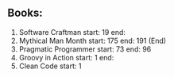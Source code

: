 ## Books:
1. Software Craftman start: 19 end: 
1. Mythical Man Month start: 175 end: 191 (End)
1. Pragmatic Programmer start: 73 end: 96
1. Groovy in Action start: 1 end:
1. Clean Code start: 1
